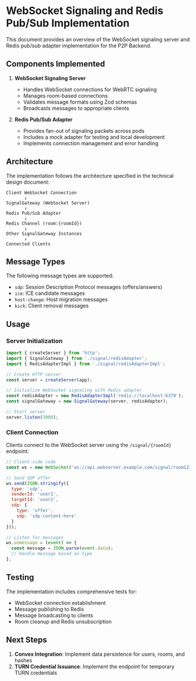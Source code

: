 # WebSocket Signaling and Redis Pub/Sub Implementation

This document provides an overview of the WebSocket signaling server and Redis pub/sub adapter implementation for the P2P Backend.

## Components Implemented

1. **WebSocket Signaling Server**
   - Handles WebSocket connections for WebRTC signaling
   - Manages room-based connections
   - Validates message formats using Zod schemas
   - Broadcasts messages to appropriate clients

2. **Redis Pub/Sub Adapter**
   - Provides fan-out of signaling packets across pods
   - Includes a mock adapter for testing and local development
   - Implements connection management and error handling

## Architecture

The implementation follows the architecture specified in the technical design document:

```
Client WebSocket Connection
       ↓
SignalGateway (WebSocket Server)
       ↓
Redis Pub/Sub Adapter
       ↓
Redis Channel (room:{roomId})
       ↓
Other SignalGateway Instances
       ↓
Connected Clients
```

## Message Types

The following message types are supported:

- `sdp`: Session Description Protocol messages (offers/answers)
- `ice`: ICE candidate messages
- `host-change`: Host migration messages
- `kick`: Client removal messages

## Usage

### Server Initialization

```typescript
import { createServer } from 'http';
import { SignalGateway } from './signal/redisAdapter';
import { RedisAdapterImpl } from './signal/redisAdapterImpl';

// Create HTTP server
const server = createServer(app);

// Initialize WebSocket signaling with Redis adapter
const redisAdapter = new RedisAdapterImpl('redis://localhost:6379');
const signalGateway = new SignalGateway(server, redisAdapter);

// Start server
server.listen(3000);
```

### Client Connection

Clients connect to the WebSocket server using the `/signal/{roomId}` endpoint:

```javascript
// Client-side code
const ws = new WebSocket('ws://api.webserver.example.com/signal/room123');

// Send SDP offer
ws.send(JSON.stringify({
  type: 'sdp',
  senderId: 'user1',
  targetId: 'user2',
  sdp: {
    type: 'offer',
    sdp: 'sdp-content-here'
  }
}));

// Listen for messages
ws.onmessage = (event) => {
  const message = JSON.parse(event.data);
  // Handle message based on type
};
```

## Testing

The implementation includes comprehensive tests for:

- WebSocket connection establishment
- Message publishing to Redis
- Message broadcasting to clients
- Room cleanup and Redis unsubscription

## Next Steps

1. **Convex Integration**: Implement data persistence for users, rooms, and hashes
2. **TURN Credential Issuance**: Implement the endpoint for temporary TURN credentials
